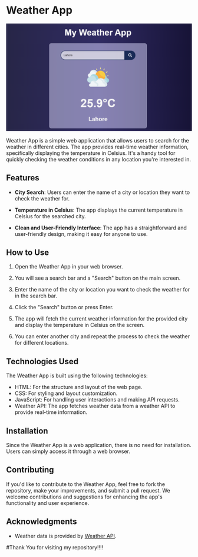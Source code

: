# Weather App

![Alt text](weather.png)

Weather App is a simple web application that allows users to search for the weather in different cities. The app provides real-time weather information, specifically displaying the temperature in Celsius. It's a handy tool for quickly checking the weather conditions in any location you're interested in.

## Features

- **City Search**: Users can enter the name of a city or location they want to check the weather for.

- **Temperature in Celsius**: The app displays the current temperature in Celsius for the searched city.

- **Clean and User-Friendly Interface**: The app has a straightforward and user-friendly design, making it easy for anyone to use.

## How to Use

1. Open the Weather App in your web browser.

2. You will see a search bar and a "Search" button on the main screen.

3. Enter the name of the city or location you want to check the weather for in the search bar.

4. Click the "Search" button or press Enter.

5. The app will fetch the current weather information for the provided city and display the temperature in Celsius on the screen.

6. You can enter another city and repeat the process to check the weather for different locations.

## Technologies Used

The Weather App is built using the following technologies:

- HTML: For the structure and layout of the web page.
- CSS: For styling and layout customization.
- JavaScript: For handling user interactions and making API requests.
- Weather API: The app fetches weather data from a weather API to provide real-time information.

## Installation

Since the Weather App is a web application, there is no need for installation. Users can simply access it through a web browser.

## Contributing

If you'd like to contribute to the Weather App, feel free to fork the repository, make your improvements, and submit a pull request. We welcome contributions and suggestions for enhancing the app's functionality and user experience.

## Acknowledgments

- Weather data is provided by [Weather API](https://www.weatherapi.com/).

#Thank You for visiting my repository!!!!
